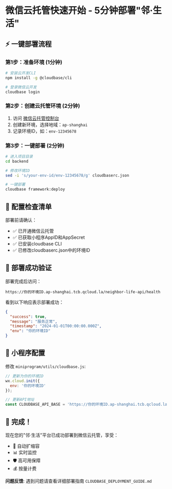 # 微信云托管快速开始 - 5分钟部署"邻·生活"

## ⚡ 一键部署流程

### 第1步：准备环境 (1分钟)
```bash
# 安装云开发CLI
npm install -g @cloudbase/cli

# 登录微信云开发
cloudbase login
```

### 第2步：创建云托管环境 (2分钟)
1. 访问 [微信云托管控制台](https://cloud.weixin.qq.com/)
2. 创建新环境，选择地域：`ap-shanghai`
3. 记录环境ID，如：`env-12345678`

### 第3步：一键部署 (2分钟)
```bash
# 进入项目目录
cd backend

# 修改环境ID
sed -i 's/your-env-id/env-12345678/g' cloudbaserc.json

# 一键部署
cloudbase framework:deploy
```

## 🎯 配置检查清单

部署前请确认：
- ✅ 已开通微信云托管
- ✅ 已获取小程序AppID和AppSecret  
- ✅ 已安装cloudbase CLI
- ✅ 已修改cloudbaserc.json中的环境ID

## 🚀 部署成功验证

部署完成后访问：
```
https://你的环境ID.ap-shanghai.tcb.qcloud.la/neighbor-life-api/health
```

看到以下响应表示部署成功：
```json
{
  "success": true,
  "message": "服务正常",
  "timestamp": "2024-01-01T00:00:00.000Z",
  "env": "你的环境ID"
}
```

## 📱 小程序配置

修改 `miniprogram/utils/cloudbase.js`:
```javascript
// 更新为你的环境ID
wx.cloud.init({
  env: '你的环境ID'
});

// 更新API地址
const CLOUDBASE_API_BASE = 'https://你的环境ID.ap-shanghai.tcb.qcloud.la/neighbor-life-api';
```

## 🎉 完成！

现在您的"邻·生活"平台已成功部署到微信云托管，享受：
- 🔄 自动扩缩容
- 📊 实时监控
- 🛡️ 高可用保障
- 💰 按量计费

**问题反馈**: 遇到问题请查看详细部署指南 `CLOUDBASE_DEPLOYMENT_GUIDE.md` 
